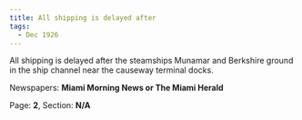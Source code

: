 ```yaml
---  
title: All shipping is delayed after  
tags:  
  - Dec 1926  
---  
```

  
All shipping is delayed after the steamships Munamar and Berkshire ground in the ship channel near the causeway terminal docks.  
  
Newspapers: **Miami Morning News or The Miami Herald**  
  
Page: **2**, Section: **N/A** 
